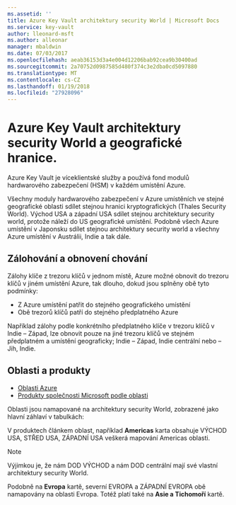 ```yaml
---
ms.assetid: ''
title: Azure Key Vault architektury security World | Microsoft Docs
ms.service: key-vault
author: lleonard-msft
ms.author: alleonar
manager: mbaldwin
ms.date: 07/03/2017
ms.openlocfilehash: aeab36153d3a4e004d12206bab92cea9b30400ad
ms.sourcegitcommit: 2a70752d0987585d480f374c3e2dba0cd5097880
ms.translationtype: MT
ms.contentlocale: cs-CZ
ms.lasthandoff: 01/19/2018
ms.locfileid: "27928096"
---
```

# <a name="azure-key-vault-security-worlds-and-geographic-boundaries"></a>Azure Key Vault architektury security World a geografické hranice.

Azure Key Vault je víceklientské služby a používá fond modulů hardwarového zabezpečení (HSM) v každém umístění Azure. 

Všechny moduly hardwarového zabezpečení v Azure umístěních ve stejné geografické oblasti sdílet stejnou hranici kryptografických (Thales Security World). Východ USA a západní USA sdílet stejnou architektury security world, protože náleží do US geografické umístění. Podobně všech Azure umístění v Japonsku sdílet stejnou architektury security world a všechny Azure umístění v Austrálii, Indie a tak dále. 

## <a name="backup-and-restore-behavior"></a>Zálohování a obnovení chování

Zálohy klíče z trezoru klíčů v jednom místě, Azure možné obnovit do trezoru klíčů v jiném umístění Azure, tak dlouho, dokud jsou splněny obě tyto podmínky:

- Z Azure umístění patřit do stejného geografického umístění
- Obě trezorů klíčů patří do stejného předplatného Azure

Například zálohy podle konkrétního předplatného klíče v trezoru klíčů v Indie – Západ, lze obnovit pouze na jiné trezoru klíčů ve stejném předplatném a umístění geograficky; Indie – Západ, Indie centrální nebo – Jih, Indie.

## <a name="regions-and-products"></a>Oblasti a produkty

- [Oblasti Azure](https://azure.microsoft.com/regions/)
- [Produkty společnosti Microsoft podle oblasti](https://azure.microsoft.com/regions/services/)

Oblasti jsou namapované na architektury security World, zobrazené jako hlavní záhlaví v tabulkách:

V produktech článkem oblast, například **Americas** karta obsahuje VÝCHOD USA, STŘED USA, ZÁPADNÍ USA veškerá mapování Americas oblasti. 

>[!NOTE]
>Výjimkou je, že nám DOD VÝCHOD a nám DOD centrální mají své vlastní architektury security World. 

Podobně na **Evropa** kartě, severní EVROPA a ZÁPADNÍ EVROPA obě namapovány na oblasti Evropa. Totéž platí také na **Asie a Tichomoří** kartě.



